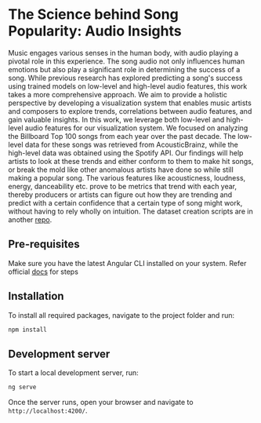# The Science behind Song Popularity: Audio Insights

Music engages various senses in the human body, with audio playing a pivotal role in this experience. The song audio not only influences human emotions but also play a significant role in determining the success of a song. While previous research has explored predicting a song's success using trained models on low-level and high-level audio features, this work takes a more comprehensive approach. We aim to provide a holistic perspective by developing a visualization system that enables music artists and composers to explore trends, correlations between audio features, and gain valuable insights. In this work, we leverage both low-level and high-level audio features for our visualization system. We focused on analyzing the Billboard Top 100 songs from each year over the past decade. The low-level data for these songs was retrieved from AcousticBrainz, while the high-level data was obtained using the Spotify API. Our findings will help artists to look at these trends and either conform to them to make hit songs, or break the mold like other anomalous artists have done so while still making a popular song. The various features like acousticness, loudness, energy, danceability etc. prove to be metrics that trend with each year, thereby producers or artists can figure out how they are trending and predict with a certain confidence that a certain type of song might work, without having to rely wholly on intuition. The dataset creation scripts are in another [repo](https://github.com/AayushG159/Spotify_Audio_Analysis). 

## Pre-requisites
Make sure you have the latest Angular CLI installed on your system. Refer official [docs](https://angular.dev/installation) for steps

## Installation
To install all required packages, navigate to the project folder and run:
```bash
npm install
```

## Development server

To start a local development server, run:

```bash
ng serve
```

Once the server runs, open your browser and navigate to `http://localhost:4200/`. 

